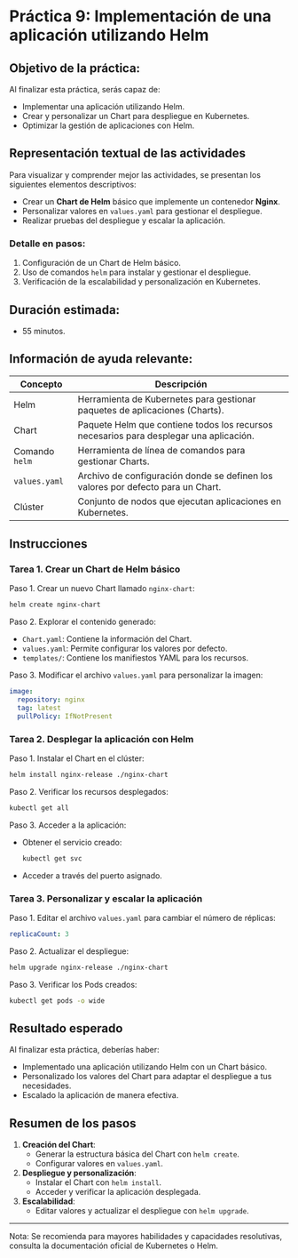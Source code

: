 # Práctica 9: Implementación de una aplicación utilizando Helm

## Objetivo de la práctica:

Al finalizar esta práctica, serás capaz de:

- Implementar una aplicación utilizando Helm.
- Crear y personalizar un Chart para despliegue en Kubernetes.
- Optimizar la gestión de aplicaciones con Helm.

## Representación textual de las actividades

Para visualizar y comprender mejor las actividades, se presentan los siguientes elementos descriptivos:

- Crear un **Chart de Helm** básico que implemente un contenedor **Nginx**.
- Personalizar valores en `values.yaml` para gestionar el despliegue.
- Realizar pruebas del despliegue y escalar la aplicación.

### Detalle en pasos:

1. Configuración de un Chart de Helm básico.
2. Uso de comandos `helm` para instalar y gestionar el despliegue.
3. Verificación de la escalabilidad y personalización en Kubernetes.

## Duración estimada:

- 55 minutos.

## Información de ayuda relevante:

| Concepto       | Descripción                                                                            |
| -------------- | -------------------------------------------------------------------------------------- |
| Helm           | Herramienta de Kubernetes para gestionar paquetes de aplicaciones (Charts).            |
| Chart          | Paquete Helm que contiene todos los recursos necesarios para desplegar una aplicación. |
| Comando `helm` | Herramienta de línea de comandos para gestionar Charts.                                |
| `values.yaml`  | Archivo de configuración donde se definen los valores por defecto para un Chart.       |
| Clúster        | Conjunto de nodos que ejecutan aplicaciones en Kubernetes.                             |

## Instrucciones

### Tarea 1. Crear un Chart de Helm básico

Paso 1. Crear un nuevo Chart llamado `nginx-chart`:

```bash
helm create nginx-chart
```

Paso 2. Explorar el contenido generado:

- `Chart.yaml`: Contiene la información del Chart.
- `values.yaml`: Permite configurar los valores por defecto.
- `templates/`: Contiene los manifiestos YAML para los recursos.

Paso 3. Modificar el archivo `values.yaml` para personalizar la imagen:

```yaml
image:
  repository: nginx
  tag: latest
  pullPolicy: IfNotPresent
```

### Tarea 2. Desplegar la aplicación con Helm

Paso 1. Instalar el Chart en el clúster:

```bash
helm install nginx-release ./nginx-chart
```

Paso 2. Verificar los recursos desplegados:

```bash
kubectl get all
```

Paso 3. Acceder a la aplicación:

- Obtener el servicio creado:
  
  ```bash
  kubectl get svc
  ```

- Acceder a través del puerto asignado.

### Tarea 3. Personalizar y escalar la aplicación

Paso 1. Editar el archivo `values.yaml` para cambiar el número de réplicas:

```yaml
replicaCount: 3
```

Paso 2. Actualizar el despliegue:

```bash
helm upgrade nginx-release ./nginx-chart
```

Paso 3. Verificar los Pods creados:

```bash
kubectl get pods -o wide
```

## Resultado esperado

Al finalizar esta práctica, deberías haber:

- Implementado una aplicación utilizando Helm con un Chart básico.
- Personalizado los valores del Chart para adaptar el despliegue a tus necesidades.
- Escalado la aplicación de manera efectiva.

## Resumen de los pasos

1. **Creación del Chart**:
   - Generar la estructura básica del Chart con `helm create`.
   - Configurar valores en `values.yaml`.
2. **Despliegue y personalización**:
   - Instalar el Chart con `helm install`.
   - Acceder y verificar la aplicación desplegada.
3. **Escalabilidad**:
   - Editar valores y actualizar el despliegue con `helm upgrade`.

---

Nota: Se recomienda para mayores habilidades y capacidades resolutivas, consulta la documentación oficial de Kubernetes o Helm.
